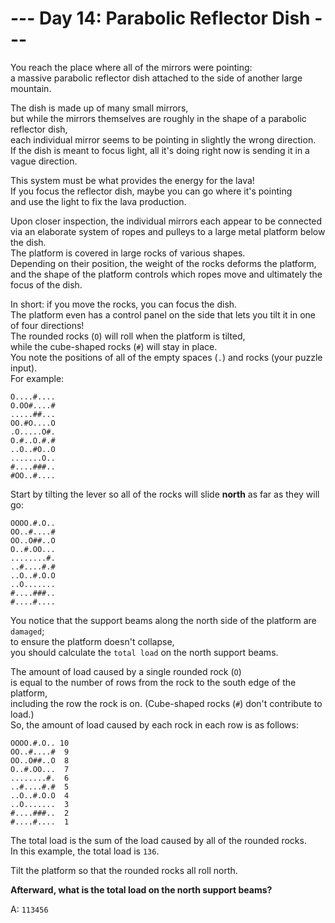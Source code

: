 # --- Day 14: Parabolic Reflector Dish ---

You reach the place where all of the mirrors were pointing:  
a massive parabolic reflector dish attached to the side of another large mountain.

The dish is made up of many small mirrors,  
but while the mirrors themselves are roughly in the shape of a parabolic reflector dish,  
each individual mirror seems to be pointing in slightly the wrong direction.  
If the dish is meant to focus light, all it's doing right now is sending it in a vague direction.

This system must be what provides the energy for the lava!  
If you focus the reflector dish, maybe you can go where it's pointing  
and use the light to fix the lava production.

Upon closer inspection, the individual mirrors each appear to be connected  
via an elaborate system of ropes and pulleys to a large metal platform below the dish.  
The platform is covered in large rocks of various shapes.  
Depending on their position, the weight of the rocks deforms the platform,  
and the shape of the platform controls which ropes move and ultimately the focus of the dish.

In short: if you move the rocks, you can focus the dish.  
The platform even has a control panel on the side that lets you tilt it in one of four directions!  
The rounded rocks (`O`) will roll when the platform is tilted,  
while the cube-shaped rocks (`#`) will stay in place.  
You note the positions of all of the empty spaces (`.`) and rocks (your puzzle input).  
For example:

```text
O....#....
O.OO#....#
.....##...
OO.#O....O
.O.....O#.
O.#..O.#.#
..O..#O..O
.......O..
#....###..
#OO..#....
```

Start by tilting the lever so all of the rocks will slide **north** as far as they will go:

```text
OOOO.#.O..
OO..#....#
OO..O##..O
O..#.OO...
........#.
..#....#.#
..O..#.O.O
..O.......
#....###..
#....#....
```

You notice that the support beams along the north side of the platform are `damaged`;  
to ensure the platform doesn't collapse,  
you should calculate the `total load` on the north support beams.

The amount of load caused by a single rounded rock (`O`)  
is equal to the number of rows from the rock to the south edge of the platform,  
including the row the rock is on.
(Cube-shaped rocks (`#`) don't contribute to load.)  
So, the amount of load caused by each rock in each row is as follows:

```text
OOOO.#.O.. 10
OO..#....#  9
OO..O##..O  8
O..#.OO...  7
........#.  6
..#....#.#  5
..O..#.O.O  4
..O.......  3
#....###..  2
#....#....  1
```

The total load is the sum of the load caused by all of the rounded rocks.  
In this example, the total load is `136`.

Tilt the platform so that the rounded rocks all roll north.

**Afterward, what is the total load on the north support beams?**

A: `113456`

#
